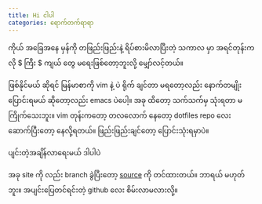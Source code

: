```yaml
---
title: Hi ငါပါ
categories: ရောက်တက်ရာရာ
---
```


ကိုယ် အခြေအနေ မှန်ကို တဖြည်းဖြည်းနဲ့ ရိပ်စားမိလာပြီးတဲ့ သကာလ မှာ အရင်တုန်းကလို $ ကြီး $ ကျယ် တွေ မရေးဖြစ်တော့ဘူးလို့ မျှော်လင့်တယ်။

ဖြစ်နိုင်မယ် ဆိုရင် မြန်မာစာကို vim နဲ့ ပဲ ရိုက် ချင်တာ မရတော့လည်း နောက်တမျိုး ပြောင်းရမယ် ဆိုတော့လည်း emacs ပဲပေါ့။
အခု ထိတော့ သက်သက်မှ သုံးရတာ မကြိုက်သေးဘူး။ vim တုန်းကတော့ တလလောက် နေတော့ dotfiles repo လေး ဆောက်ပြီးတော့ နေလို့ရတယ်။
ဖြည်းဖြည်းချင်တော့ ပြောင်းသုံးရမှာပဲ။

ပျင်းတဲ့အချိန်လာရေးမယ် ဒါပါပဲ

အခု site ကို လည်း branch ခွဲပြီးတော့ [source](https://github.com/AungMyoKyaw/aungmyokyaw.github.io) ကို တင်ထားတယ်။
ဘာရယ် မဟုတ်ဘူး။ အပျင်းပြေတင်ရင်းတဲ့ github လေး စိမ်းလာမလားလို့။




